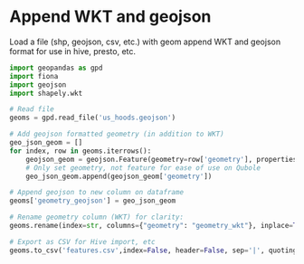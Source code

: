 # Append WKT and geojson 

Load a file (shp, geojson, csv, etc.) with geom append WKT and geojson format for use in hive, presto, etc.

```python
import geopandas as gpd
import fiona
import geojson
import shapely.wkt

# Read file
geoms = gpd.read_file('us_hoods.geojson')

# Add geojson formatted geometry (in addition to WKT)
geo_json_geom = []
for index, row in geoms.iterrows():
    geojson_geom = geojson.Feature(geometry=row['geometry'], properties={})
    # Only set geometry, not feature for ease of use on Qubole
    geo_json_geom.append(geojson_geom['geometry'])

# Append geojson to new column on dataframe
geoms['geometry_geojson'] = geo_json_geom

# Rename geometry column (WKT) for clarity:
geoms.rename(index=str, columns={"geometry": "geometry_wkt"}, inplace=True)

# Export as CSV for Hive import, etc
geoms.to_csv('features.csv',index=False, header=False, sep='|', quoting=3)
```
